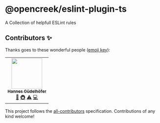 # @opencreek/eslint-plugin-ts

A Collection of helpfull ESLint rules

## Contributors ✨

Thanks goes to these wonderful people ([emoji key](https://allcontributors.org/docs/en/emoji-key)):

<!-- ALL-CONTRIBUTORS-LIST:START - Do not remove or modify this section -->
<!-- prettier-ignore-start -->
<!-- markdownlint-disable -->
<table>
  <tr>
    <td align="center"><a href="https://github.com/reckter"><img src="https://avatars.githubusercontent.com/u/1771450?v=4?s=100" width="100px;" alt=""/><br /><sub><b>Hannes Güdelhöfer</b></sub></a><br /><a href="https://github.com/opencreek/eslint-plugin-ts/commits?author=reckter" title="Documentation">📖</a> <a href="#infra-reckter" title="Infrastructure (Hosting, Build-Tools, etc)">🚇</a> <a href="https://github.com/opencreek/eslint-plugin-ts/commits?author=reckter" title="Tests">⚠️</a> <a href="https://github.com/opencreek/eslint-plugin-ts/commits?author=reckter" title="Code">💻</a></td>
  </tr>
</table>

<!-- markdownlint-restore -->
<!-- prettier-ignore-end -->

<!-- ALL-CONTRIBUTORS-LIST:END -->

This project follows the [all-contributors](https://github.com/all-contributors/all-contributors) specification. Contributions of any kind welcome!
